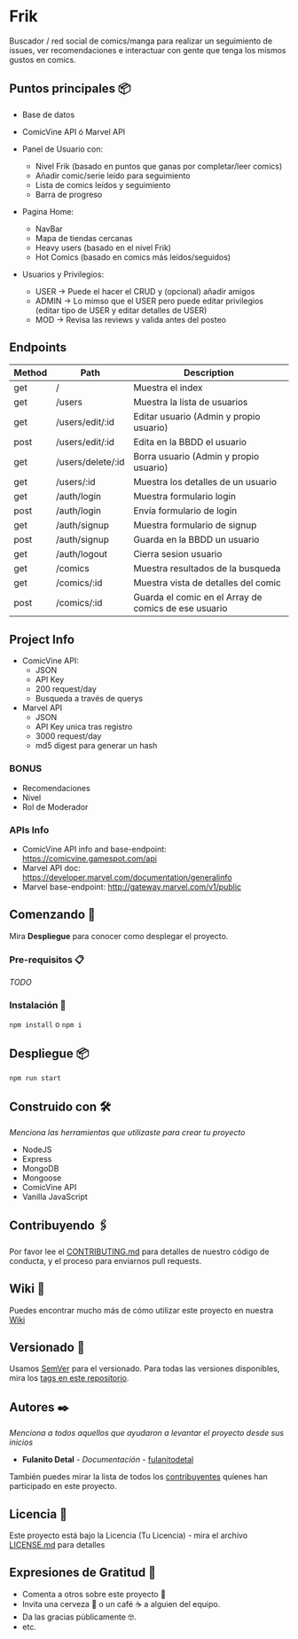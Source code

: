 # Frik

Buscador / red social de comics/manga para realizar un seguimiento de issues, ver recomendaciones e interactuar con gente que tenga los mismos gustos en comics.

## Puntos principales 📦

- Base de datos
- ComicVine API ó Marvel API
- Panel de Usuario con:
  - Nivel Frik (basado en puntos que ganas por completar/leer comics)
  - Añadir comic/serie leído para seguimiento
  - Lista de comics leídos y seguimiento
  - Barra de progreso
- Pagina Home:

  - NavBar
  - Mapa de tiendas cercanas
  - Heavy users (basado en el nivel Frik)
  - Hot Comics (basado en comics más leídos/seguidos)

- Usuarios y Privilegios:
  - USER -> Puede el hacer el CRUD y (opcional) añadir amigos
  - ADMIN -> Lo mimso que el USER pero puede editar privilegios (editar tipo de USER y editar detalles de USER)
  - MOD -> Revisa las reviews y valida antes del posteo

## Endpoints

| Method | Path              | Description                                          |
| ------ | ----------------- | ---------------------------------------------------- |
| get    | /                 | Muestra el index                                     |
| get    | /users            | Muestra la lista de usuarios                         |
| get    | /users/edit/:id   | Editar usuario (Admin y propio usuario)              |
| post   | /users/edit/:id   | Edita en la BBDD el usuario                          |
| get    | /users/delete/:id | Borra usuario (Admin y propio usuario)               |
| get    | /users/:id        | Muestra los detalles de un usuario                   |
| get    | /auth/login       | Muestra formulario login                             |
| post   | /auth/login       | Envía formulario de login                            |
| get    | /auth/signup      | Muestra formulario de signup                         |
| post   | /auth/signup      | Guarda en la BBDD un usuario                         |
| get    | /auth/logout      | Cierra sesion usuario                                |
| get    | /comics           | Muestra resultados de la busqueda                    |
| get    | /comics/:id       | Muestra vista de detalles del comic                  |
| post   | /comics/:id       | Guarda el comic en el Array de comics de ese usuario |

## Project Info

- ComicVine API:
  - JSON
  - API Key
  - 200 request/day
  - Busqueda a través de querys
- Marvel API
  - JSON
  - API Key unica tras registro
  - 3000 request/day
  - md5 digest para generar un hash

### BONUS

- Recomendaciones
- Nivel
- Rol de Moderador

### APIs Info

- ComicVine API info and base-endpoint: https://comicvine.gamespot.com/api
- Marvel API doc: https://developer.marvel.com/documentation/generalinfo
- Marvel base-endpoint: http://gateway.marvel.com/v1/public

## Comenzando 🚀

Mira **Despliegue** para conocer como desplegar el proyecto.

### Pre-requisitos 📋

_TODO_

### Instalación 🔧

`npm install` o `npm i`

## Despliegue 📦

`npm run start`

## Construido con 🛠️

_Menciona las herramientas que utilizaste para crear tu proyecto_

- NodeJS
- Express
- MongoDB
- Mongoose
- ComicVine API
- Vanilla JavaScript

## Contribuyendo 🖇️

Por favor lee el [CONTRIBUTING.md](https://gist.github.com/villanuevand/xxxxxx) para detalles de nuestro código de conducta, y el proceso para enviarnos pull requests.

## Wiki 📖

Puedes encontrar mucho más de cómo utilizar este proyecto en nuestra [Wiki](https://github.com/tu/proyecto/wiki)

## Versionado 📌

Usamos [SemVer](http://semver.org/) para el versionado. Para todas las versiones disponibles, mira los [tags en este repositorio](https://github.com/tu/proyecto/tags).

## Autores ✒️

_Menciona a todos aquellos que ayudaron a levantar el proyecto desde sus inicios_

- **Fulanito Detal** - _Documentación_ - [fulanitodetal](#fulanito-de-tal)

También puedes mirar la lista de todos los [contribuyentes](https://github.com/your/project/contributors) quíenes han participado en este proyecto.

## Licencia 📄

Este proyecto está bajo la Licencia (Tu Licencia) - mira el archivo [LICENSE.md](LICENSE.md) para detalles

## Expresiones de Gratitud 🎁

- Comenta a otros sobre este proyecto 📢
- Invita una cerveza 🍺 o un café ☕ a alguien del equipo.
- Da las gracias públicamente 🤓.
- etc.
